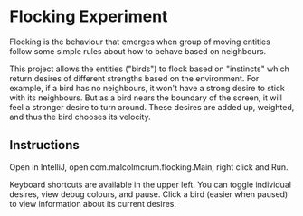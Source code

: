 # Flocking Experiment

Flocking is the behaviour that emerges when group of moving entities follow some simple rules about how to behave based on neighbours.

This project allows the entities ("birds") to flock based on "instincts" which return desires of different strengths based on the environment.
For example, if a bird has no neighbours, it won't have a strong desire to stick with its neighbours. But as a bird nears the boundary of
the screen, it will feel a stronger desire to turn around. These desires are added up, weighted, and thus the bird chooses its velocity.

## Instructions

Open in IntelliJ, open com.malcolmcrum.flocking.Main, right click and Run.

Keyboard shortcuts are available in the upper left. You can toggle individual desires, view debug colours, and pause. Click a bird (easier
when paused) to view information about its current desires.